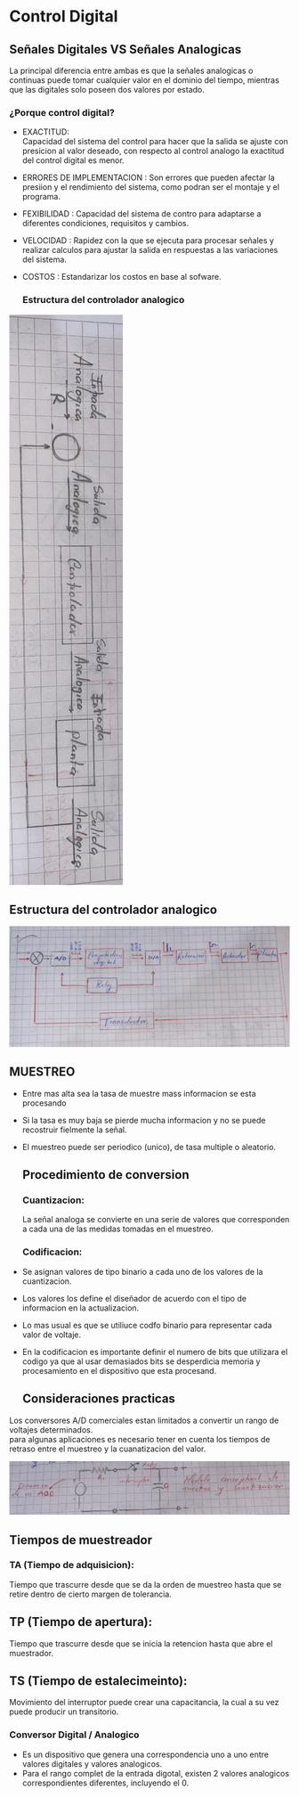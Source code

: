 # Control Digital



## Señales Digitales VS Señales Analogicas 
  La principal diferencia entre ambas es que la señales analogicas o continuas puede tomar cualquier valor en el dominio del tiempo, mientras que las digitales solo poseen dos valores por estado.

### ¿Porque control digital?

* EXACTITUD:<br> 
  Capacidad del sistema del control para hacer que la salida se ajuste con presicion al valor deseado, con respecto al control analogo la exactitud del control digital es menor.<br>
  
* ERRORES DE IMPLEMENTACION : Son errores que pueden afectar la presiion y el rendimiento del sistema, como podran ser el montaje y el programa.<br>

* FEXIBILIDAD : Capacidad del sistema de contro para adaptarse a diferentes condiciones, requisitos y cambios. <br>

* VELOCIDAD : Rapidez con la que se ejecuta para procesar señales y realizar calculos para ajustar la salida en respuestas a las variaciones del sistema. <br>

* COSTOS : Estandarizar los costos en base al sofware.  <br>

  ###  Estructura del controlador analogico <br>
![](Imagenes/Estructuradelcontrolador.PNG) <br>

## Estructura del controlador analogico <br>

![](Imagenes/Estructuraanalogica.PNG) <br>

## MUESTREO <br>
* Entre mas alta sea la tasa de muestre mass informacion se esta procesando
* Si la tasa es muy baja se pierde mucha informacion y no se puede recostruir fielmente la señal.
* El muestreo puede ser periodico (unico), de tasa multiple o aleatorio.

  ## Procedimiento de conversion

  ### Cuantizacion: <br>
  La señal analoga se convierte en una serie  de valores que corresponden a cada una de las medidas tomadas en el muestreo.
  ### Codificacion: <br>
 * Se asignan valores de tipo binario a cada uno de los valores de la cuantizacion.
 * Los valores los define el diseñador de acuerdo con el tipo de informacion en la actualizacion.
 * Lo mas usual es que se utiliuce codfo binario para representar cada valor de voltaje.
 * En la codificacion es importante definir el numero de bits que utilizara el codigo ya que al usar demasiados bits se desperdicia memoria y procesamiento en el 
   dispositivo que esta procesand.

   ## Consideraciones practicas
Los conversores A/D comerciales estan limitados a convertir un rango de voltajes determinados.<br>
para algunas aplicaciones es necesario tener en cuenta los tiempos de retraso entre el muestreo y la cuanatizacion del valor.

![](Imagenes/consideraciones.PNG) <br>

## Tiempos de muestreador <br>
### TA (Tiempo de adquisicion): 
Tiempo que trascurre desde que se da la orden de muestreo hasta que se retire dentro de cierto margen de tolerancia. <br>

## TP (Tiempo de apertura):
Tiempo que trascurre desde que se inicia la retencion hasta que abre el muestrador.

## TS (Tiempo de estalecimeinto):
Movimiento del interruptor puede crear una capacitancia, la cual a su vez puede producir un transitorio.


### Conversor Digital / Analogico 
* Es un dispositivo que genera una correspondencia uno a uno entre valores digitales y valores analogicos.
* Para el rango complet de la entrada digotal, existen 2 valores analogicos correspondientes diferentes, incluyendo el 0.

  








